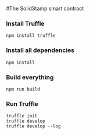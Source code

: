 #The SolidStamp smart contract

### Install Truffle
```
npm install truffle
```

### Install all dependencies
```
npm install
```

### Build everything
```
npm run build
```

### Run Truffle
```
truffle init
truffle develop
truffle develop --log
```
